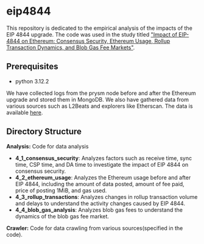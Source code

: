 # eip4844
This repository is dedicated to the empirical analysis of the impacts of the EIP 4844 upgrade. The code was used in the study titled ["Impact of EIP-4844 on Ethereum: Consensus Security, Ethereum Usage, Rollup Transaction Dynamics, and Blob Gas Fee Markets"](https://arxiv.org/abs/2405.03183).

## Prerequisites
- python 3.12.2

We have collected logs from the prysm node before and after the Ethereum upgrade and stored them in MongoDB. We also have gathered data from various sources such as L2Beats and explorers like Etherscan. The data is available [here](https://drive.google.com/drive/folders/1xwOJiaISzptNMoAefusgmaUtD4rl1dr_?usp=sharing).

## Directory Structure

**Analysis:** Code for data analysis

- **4_1_consensus_security**: Analyzes factors such as receive time, sync time, CSP time, and DA time to investigate the impact of EIP 4844 on consensus security.
- **4_2_ethereum_usage**: Analyzes the Ethereum usage before and after EIP 4844, including the amount of data posted, amount of fee paid, price of posting 1MiB, and gas used.
- **4_3_rollup_transactions**: Analyzes changes in rollup transaction volume and delays to understand the activity changes caused by EIP 4844.
- **4_4_blob_gas_analysis**: Analyzes blob gas fees to understand the dynamics of the blob gas fee market.

**Crawler:** Code for data crawling from various sources(specified in the code).
